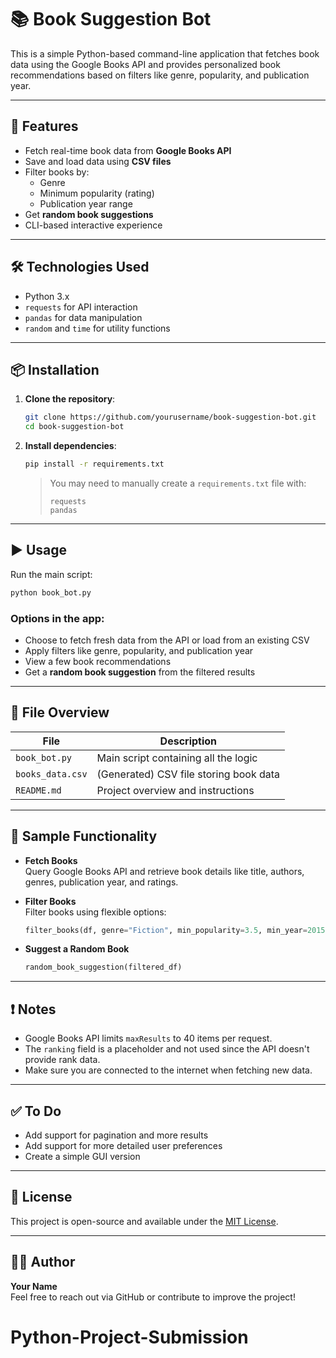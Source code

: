 # 📚 Book Suggestion Bot

This is a simple Python-based command-line application that fetches book data using the Google Books API and provides personalized book recommendations based on filters like genre, popularity, and publication year.

---

## 🚀 Features

- Fetch real-time book data from **Google Books API**
- Save and load data using **CSV files**
- Filter books by:
  - Genre
  - Minimum popularity (rating)
  - Publication year range
- Get **random book suggestions**
- CLI-based interactive experience

---

## 🛠️ Technologies Used

- Python 3.x
- `requests` for API interaction
- `pandas` for data manipulation
- `random` and `time` for utility functions

---

## 📦 Installation

1. **Clone the repository**:

   ```bash
   git clone https://github.com/yourusername/book-suggestion-bot.git
   cd book-suggestion-bot
   ```

2. **Install dependencies**:

   ```bash
   pip install -r requirements.txt
   ```

   > You may need to manually create a `requirements.txt` file with:
   > ```
   > requests
   > pandas
   > ```

---

## ▶️ Usage

Run the main script:

```bash
python book_bot.py
```

### Options in the app:
- Choose to fetch fresh data from the API or load from an existing CSV
- Apply filters like genre, popularity, and publication year
- View a few book recommendations
- Get a **random book suggestion** from the filtered results

---

## 📁 File Overview

| File              | Description                                      |
|-------------------|--------------------------------------------------|
| `book_bot.py`     | Main script containing all the logic             |
| `books_data.csv`  | (Generated) CSV file storing book data           |
| `README.md`       | Project overview and instructions                |

---

## 🔧 Sample Functionality

- **Fetch Books**  
  Query Google Books API and retrieve book details like title, authors, genres, publication year, and ratings.

- **Filter Books**  
  Filter books using flexible options:
  ```python
  filter_books(df, genre="Fiction", min_popularity=3.5, min_year=2015)
  ```

- **Suggest a Random Book**
  ```python
  random_book_suggestion(filtered_df)
  ```

---

## ❗ Notes

- Google Books API limits `maxResults` to 40 items per request.
- The `ranking` field is a placeholder and not used since the API doesn't provide rank data.
- Make sure you are connected to the internet when fetching new data.

---

## ✅ To Do

- Add support for pagination and more results
- Add support for more detailed user preferences
- Create a simple GUI version

---

## 📝 License

This project is open-source and available under the [MIT License](LICENSE).

---

## 👨‍💻 Author

**Your Name**  
Feel free to reach out via GitHub or contribute to improve the project!
# Python-Project-Submission
